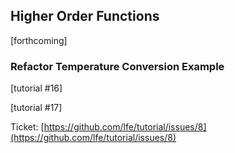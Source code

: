 ## Higher Order Functions

[forthcoming]

### Refactor Temperature Conversion Example

[tutorial #16]

[tutorial #17]

Ticket: [https://github.com/lfe/tutorial/issues/8](https://github.com/lfe/tutorial/issues/8)
